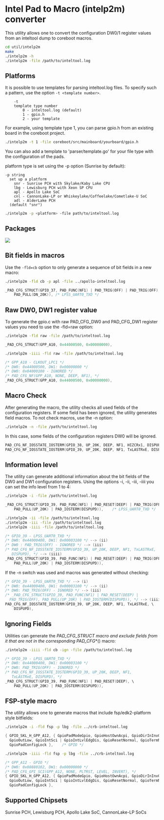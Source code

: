 Intel Pad to Macro (intelp2m) converter
=======================================

This utility allows one to convert the configuration DW0/1 register
values from an inteltool dump to coreboot macros.

```bash
cd util/intelp2m
make
./intelp2m -h
./intelp2m -file /path/to/inteltool.log
```

## Platforms

It is possible to use templates for parsing inteltool.log files.
To specify such a pattern, use the option `-t <template number>`.

```text
    -t
    template type number
        0 - inteltool.log (default)
        1 - gpio.h
        2 - your template
```

For example, using template type 1, you can parse gpio.h from an
existing board in the coreboot project.

```bash
./intelp2m -t 1 -file coreboot/src/mainboard/yourboard/gpio.h
```

You can also add a template to 'parser/template.go' for your file type
with the configuration of the pads.

platform type is set using the -p option (Sunrise by default):

```text
-p string
  set up a platform
    snr - Sunrise PCH with Skylake/Kaby Lake CPU
    lbg - Lewisburg PCH with Xeon SP CPU
    apl - Apollo Lake SoC
    cnl - CannonLake-LP or Whiskeylake/Coffeelake/Cometlake-U SoC
    adl - AlderLake PCH
  (default "snr")
```

```bash
./intelp2m -p <platform> -file path/to/inteltool.log
```

## Packages

![][pckgs]

[pckgs]: gopackages.png

## Bit fields in macros

Use the `-fld=cb` option to only generate a sequence of bit fields in
a new macro:

```bash
./intelp2m -fld cb -p apl -file ../apollo-inteltool.log
```

```c
_PAD_CFG_STRUCT(GPIO_37, PAD_FUNC(NF1) | PAD_TRIG(OFF) | PAD_TRIG(OFF), \
    PAD_PULL(DN_20K)), /* LPSS_UART0_TXD */
```

## Raw DW0, DW1 register value

To generate the gpio.c with raw PAD_CFG_DW0 and PAD_CFG_DW1 register
values you need to use the -fld=raw option:

```bash
./intelp2m -fld raw -file /path/to/inteltool.log
```

```c
_PAD_CFG_STRUCT(GPP_A10, 0x44000500, 0x00000000),
```

```bash
./intelp2m -iiii -fld raw -file /path/to/inteltool.log
```

```c
/* GPP_A10 - CLKOUT_LPC1 */
/* DW0: 0x44000500, DW1: 0x00000000 */
/* DW0: 0x04000100 - IGNORED */
/* PAD_CFG_NF(GPP_A10, NONE, DEEP, NF1), */
_PAD_CFG_STRUCT(GPP_A10, 0x44000500, 0x00000000),
```

## Macro Check

After generating the macro, the utility checks all used
fields of the configuration registers. If some field has been
ignored, the utility generates field macros. To not check
macros, use the -n option:

```bash
./intelp2m -n -file /path/to/inteltool.log
```

In this case, some fields of the configuration registers
DW0 will be ignored.

```c
PAD_CFG_NF_IOSSTATE_IOSTERM(GPIO_38, UP_20K, DEEP, NF1, HIZCRx1, DISPUPD),
PAD_CFG_NF_IOSSTATE_IOSTERM(GPIO_39, UP_20K, DEEP, NF1, TxLASTRxE, DISPUPD),
```

## Information level

The utility can generate additional information about the bit
fields of the DW0 and DW1 configuration registers. Using the
options -i, -ii, -iii, -iiii you can set the info level from
1 to 4:

```bash
./intelp2m -i -file /path/to/inteltool.log
```

```c
_PAD_CFG_STRUCT(GPIO_39, PAD_FUNC(NF1) | PAD_RESET(DEEP) | PAD_TRIG(OFF),\
    PAD_PULL(UP_20K) | PAD_IOSTERM(DISPUPD)),    /* LPSS_UART0_TXD */
```

```bash
./intelp2m -ii -file /path/to/inteltool.log
./intelp2m -iii -file /path/to/inteltool.log
./intelp2m -iiii -file /path/to/inteltool.log
```

```c
/* GPIO_39 - LPSS_UART0_TXD */
/* DW0: 0x44000400, DW1: 0x00003100 */ --> (ii)
/* DW0 : PAD_TRIG(OFF) - IGNORED */ --> (iii)
/* PAD_CFG_NF_IOSSTATE_IOSTERM(GPIO_39, UP_20K, DEEP, NF1, TxLASTRxE,
   DISPUPD), */ --> (iiii)
_PAD_CFG_STRUCT(GPIO_39, PAD_FUNC(NF1) | PAD_RESET(DEEP) | PAD_TRIG(OFF),
    PAD_PULL(UP_20K) | PAD_IOSTERM(DISPUPD)),
```

If the -n switch was used and macros was generated without checking:
```c
/* GPIO_39 - LPSS_UART0_TXD */ --> (i)
/* DW0: 0x44000400, DW1: 0x00003100 */ --> (ii)
/* DW0: PAD_TRIG(OFF) - IGNORED */ --> (iii)
/* _PAD_CFG_STRUCT(GPIO_39, PAD_FUNC(NF1) | PAD_RESET(DEEP) |
  PAD_TRIG(OFF), PAD_PULL(UP_20K) | PAD_IOSTERM(DISPUPD)), */ --> (iiii)
PAD_CFG_NF_IOSSTATE_IOSTERM(GPIO_39, UP_20K, DEEP, NF1, TxLASTRxE, \
    DISPUPD),
```

## Ignoring Fields

Utilities can generate the _PAD_CFG_STRUCT macro and exclude fields
from it that are not in the corresponding PAD_CFG_*() macro:

```bash
./intelp2m -iiii -fld cb -ign -file /path/to/inteltool.log
```

```c
/* GPIO_39 - LPSS_UART0_TXD */
/* DW0: 0x44000400, DW1: 0x00003100 */
/* DW0: PAD_TRIG(OFF) - IGNORED */
/* PAD_CFG_NF_IOSSTATE_IOSTERM(GPIO_39, UP_20K, DEEP, NF1,
   TxLASTRxE, DISPUPD), */
_PAD_CFG_STRUCT(GPIO_39, PAD_FUNC(NF1) | PAD_RESET(DEEP), \
    PAD_PULL(UP_20K) | PAD_IOSTERM(DISPUPD)),
```

## FSP-style macro

The utility allows one to generate macros that include fsp/edk2-platform
style bitfields:

```bash
./intelp2m -i -fld fsp -p lbg -file ../crb-inteltool.log
```

```c
{ GPIO_SKL_H_GPP_A12, { GpioPadModeGpio, GpioHostOwnAcpi, GpioDirInInvOut,
  GpioOutLow, GpioIntSci | GpioIntLvlEdgDis, GpioResetNormal, GpioTermNone,
  GpioPadConfigLock },    /* GPIO */
```

```bash
./intelp2m -iiii -fld fsp -p lbg -file ../crb-inteltool.log
```

```c
/* GPP_A12 - GPIO */
/* DW0: 0x80880102, DW1: 0x00000000 */
/* PAD_CFG_GPI_SCI(GPP_A12, NONE, PLTRST, LEVEL, INVERT), */
{ GPIO_SKL_H_GPP_A12, { GpioPadModeGpio, GpioHostOwnAcpi, GpioDirInInvOut,
  GpioOutLow, GpioIntSci | GpioIntLvlEdgDis, GpioResetNormal, GpioTermNone,
  GpioPadConfigLock },
```

## Supported Chipsets

  Sunrise PCH, Lewisburg PCH, Apollo Lake SoC, CannonLake-LP SoCs
